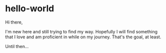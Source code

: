# hello-world

Hi there,

I'm new here and still trying to find my way. Hopefully I will find something that I love and am proficient in while on my journey.
That's the goal, at least.

Until then...
